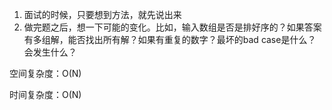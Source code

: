1. 面试的时候，只要想到方法，就先说出来
2. 做完题之后，想一下可能的变化。比如，输入数组是否是排好序的？如果答案有多组解，能否找出所有解？如果有重复的数字？最坏的bad case是什么？会发生什么？


空间复杂度：O(N)

时间复杂度：O(N)
